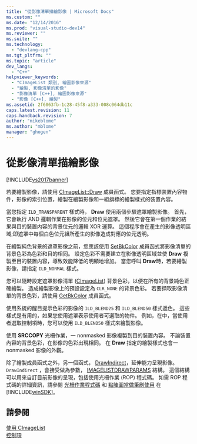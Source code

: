```yaml
---
title: "從影像清單描繪影像 | Microsoft Docs"
ms.custom: ""
ms.date: "12/14/2016"
ms.prod: "visual-studio-dev14"
ms.reviewer: ""
ms.suite: ""
ms.technology: 
  - "devlang-cpp"
ms.tgt_pltfrm: ""
ms.topic: "article"
dev_langs: 
  - "C++"
helpviewer_keywords: 
  - "CImageList 類別, 繪圖影像來源"
  - "繪製, 影像清單的影像"
  - "影像清單 [C++], 繪圖影像來源"
  - "影像 [C++], 繪製"
ms.assetid: 2f6063fb-1c28-45f8-a333-008c064db11c
caps.latest.revision: 11
caps.handback.revision: 7
author: "mikeblome"
ms.author: "mblome"
manager: "ghogen"
---
```

# 從影像清單描繪影像
[!INCLUDE[vs2017banner](../assembler/inline/includes/vs2017banner.md)]

若要繪製影像，請使用 [CImageList::Draw](../Topic/CImageList::Draw.md) 成員函式。  您要指定指標裝置內容物件，影像的索引位置，繪製在繪製影像和一組旗標的繪製樣式的裝置內容。  
  
 當您指定 `ILD_TRANSPARENT` 樣式時， **Draw** 使用兩個步驟遮罩繪製影像。  首先，它會執行 AND 邏輯作業在影像的位元和位元遮罩。  然後它會在第一個作業的結果與目的裝置内容的背景位元的邏輯 XOR 運算。  這個程序會在產生的影像透明區域;即遮罩中每個白色位元組所產生的影像造成對應的位元透明。  
  
 在繪製純色背景的遮罩影像之前，您應該使用 [SetBkColor](../Topic/CImageList::SetBkColor.md) 成員函式將影像清單的背景色彩為色彩和目的相同。  設定色彩不需要建立在影像透明區域並使 **Draw** 複製至目的裝置内容，導致效能降低的明顯地增加。  當您呼叫 **Draw**時，若要繪製影像，請指定 `ILD_NORMAL` 樣式。  
  
 您可以隨時設定遮罩影像清單 \([CImageList](../mfc/reference/cimagelist-class.md)\) 背景色彩，以便在所有的背景純色正確繪製。  造成繪製影像上的預設設定為 `CLR_NONE` 的背景色彩。  若要擷取影像清單的背景色彩，請使用 [GetBkColor](../Topic/CImageList::GetBkColor.md) 成員函式。  
  
 使用系統的醒目提示色彩的影像的 `ILD_BLEND25` 和 `ILD_BLEND50` 樣式遞色。  這些樣式是有用的，如果您使用遮罩表示使用者可選取的物件。  例如，在中，當使用者選取控制項時，您可以使用 `ILD_BLEND50` 樣式來繪製影像。  
  
 使用 **SRCCOPY** 光柵作業，一 nonmasked 影像複製到目的裝置內容。  不論裝置內容的背景色彩，在影像的色彩出現相同。  在 **Draw** 指定的繪製樣式也會一 nonmasked 影像的外觀。  
  
 除了繪製成員函式之外，另一個函式， [DrawIndirect](../Topic/CImageList::DrawIndirect.md)，延伸能力呈現影像。  `DrawIndirect` ，會接受做為參數， [IMAGELISTDRAWPARAMS](http://msdn.microsoft.com/library/windows/desktop/bb761395) 結構。  這個結構可以用來自訂目前影像的呈現，包括使用光柵作業 \(ROP\) 程式碼。  如需 ROP 程式碼的詳細資訊，請參閱 [光柵作業程式碼](http://msdn.microsoft.com/library/windows/desktop/dd162892) 和 [點陣圖當做筆刷使用](http://msdn.microsoft.com/library/windows/desktop/dd183378) 在 [!INCLUDE[winSDK](../atl/includes/winsdk_md.md)]。  
  
## 請參閱  
 [使用 CImageList](../mfc/using-cimagelist.md)   
 [控制項](../mfc/controls-mfc.md)